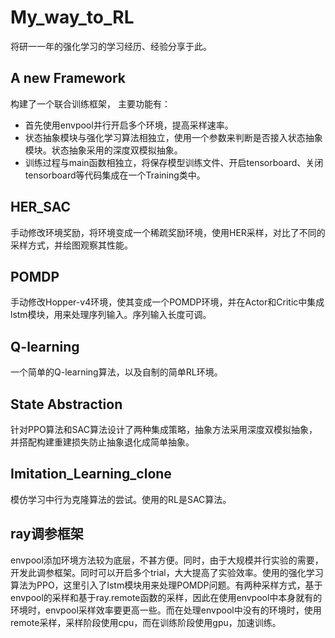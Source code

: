 # My_way_to_RL
将研一一年的强化学习的学习经历、经验分享于此。

## A new Framework
构建了一个联合训练框架， 主要功能有：
- 首先使用envpool并行开启多个环境，提高采样速率。
- 状态抽象模块与强化学习算法相独立，使用一个参数来判断是否接入状态抽象模块。状态抽象采用的深度双模拟抽象。
- 训练过程与main函数相独立，将保存模型训练文件、开启tensorboard、关闭tensorboard等代码集成在一个Training类中。

## HER_SAC
手动修改环境奖励，将环境变成一个稀疏奖励环境，使用HER采样，对比了不同的采样方式，并绘图观察其性能。

## POMDP
手动修改Hopper-v4环境，使其变成一个POMDP环境，并在Actor和Critic中集成lstm模块，用来处理序列输入。序列输入长度可调。

## Q-learning
一个简单的Q-learning算法，以及自制的简单RL环境。

## State Abstraction
针对PPO算法和SAC算法设计了两种集成策略，抽象方法采用深度双模拟抽象，并搭配构建重建损失防止抽象退化成简单抽象。

## Imitation_Learning_clone
模仿学习中行为克隆算法的尝试。使用的RL是SAC算法。

## ray调参框架
envpool添加环境方法较为底层，不甚方便。同时，由于大规模并行实验的需要，开发此调参框架。同时可以开启多个trial，大大提高了实验效率。使用的强化学习算法为PPO，这里引入了lstm模块用来处理POMDP问题。有两种采样方式，基于envpool的采样和基于ray.remote函数的采样，因此在使用envpool中本身就有的环境时，envpool采样效率要更高一些。而在处理envpool中没有的环境时，使用remote采样，采样阶段使用cpu，而在训练阶段使用gpu，加速训练。
